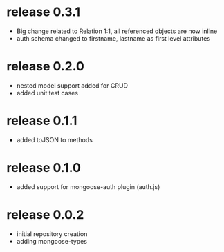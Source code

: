 # release 0.3.1
  * Big change related to Relation 1:1, all referenced objects are now inline
  * auth schema changed to firstname, lastname as first level attributes
# release 0.2.0
  * nested model support added for CRUD
  * added unit test cases
# release 0.1.1
  * added toJSON to methods
# release 0.1.0
  * added support for mongoose-auth plugin (auth.js)
# release 0.0.2
  * initial repository creation
  * adding mongoose-types
